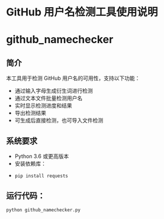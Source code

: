 # GitHub 用户名检测工具使用说明
# github_namechecker

## 简介
本工具用于检测 GitHub 用户名的可用性，支持以下功能：
- 通过输入字母生成衍生词进行检测
- 通过文本文件批量检测用户名
- 实时显示检测进度和结果
- 导出检测结果
- 可生成后直接检测，也可导入文件检测

## 系统要求
- Python 3.6 或更高版本
- 安装依赖库：
- ```bash
  pip install requests
## 运行代码：
```Python
python github_namechecker.py
